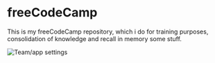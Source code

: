 # freeCodeCamp
This is my freeCodeCamp repository, which i do for training purposes, consolidation of knowledge and recall in memory some stuff.

![Team/app settings](./assets/freeCodeCampRWDCertification.jpg "New Resposive Web Design Cerification")